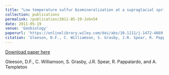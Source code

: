 ```yaml
---
title: "Low temperature sulfur biomineralization at a supraglacial spring system in the Canadian High Arctic"
collection: publications
permalink: /publication/2011-05-19-John54
date: 2011-05-19
venue: 'Geobiology'
paperurl: 'https://onlinelibrary.wiley.com/doi/abs/10.1111/j.1472-4669.2011.00283.x'
citation: 'Gleeson, D.F., C. Williamson, S. Grasby, J.R. Spear, R. Pappalardo, and A. Templeton'
---
```


<a href='https://onlinelibrary.wiley.com/doi/abs/10.1111/j.1472-4669.2011.00283.x'>Download paper here</a>

 Gleeson, D.F., C. Williamson, S. Grasby, J.R. Spear, R. Pappalardo, and A. Templeton
